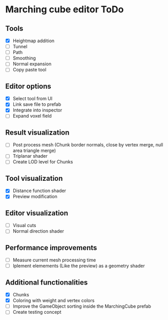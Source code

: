 # Marching cube editor ToDo

## Tools
- [x] Heightmap addition
- [ ] Tunnel
- [ ] Path
- [ ] Smoothing
- [ ] Normal expansion
- [ ] Copy paste tool

## Editor options
- [x] Select tool from UI
- [x] Link save file to prefab
- [x] Integrate into inspector
- [ ] Expand voxel field

## Result visualization
- [ ] Post process mesh (Chunk border normals, close by vertex merge, null area triangle merge)
- [ ] Triplanar shader
- [ ] Create LOD level for Chunks

## Tool visualization
- [x] Distance function shader
- [x] Preview modification

## Editor visualization
- [ ] Visual cuts
- [ ] Normal direction shader

## Performance improvements
- [ ] Measure current mesh processing time
- [ ] Iplement elemements (Like the preview) as a geometry shader

## Additional functionalities
- [x] Chunks
- [x] Coloring with weight and vertex colors
- [ ] Improve the GameObject sorting inside the MarchingCube prefab
- [ ] Create testing concept
